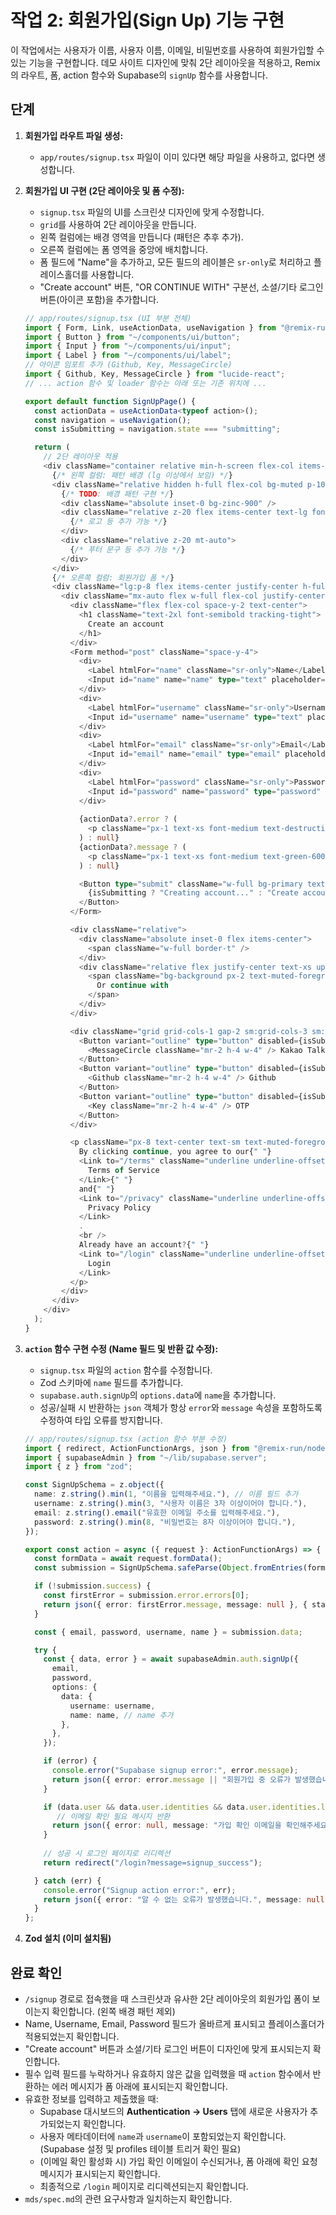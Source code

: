# 작업 2: 회원가입(Sign Up) 기능 구현

이 작업에서는 사용자가 이름, 사용자 이름, 이메일, 비밀번호를 사용하여 회원가입할 수 있는 기능을 구현합니다. 데모 사이트 디자인에 맞춰 2단 레이아웃을 적용하고, Remix의 라우트, 폼, action 함수와 Supabase의 `signUp` 함수를 사용합니다.

## 단계

1.  **회원가입 라우트 파일 생성:**
    *   `app/routes/signup.tsx` 파일이 이미 있다면 해당 파일을 사용하고, 없다면 생성합니다.

2.  **회원가입 UI 구현 (2단 레이아웃 및 폼 수정):**
    *   `signup.tsx` 파일의 UI를 스크린샷 디자인에 맞게 수정합니다.
    *   `grid`를 사용하여 2단 레이아웃을 만듭니다.
    *   왼쪽 컬럼에는 배경 영역을 만듭니다 (패턴은 추후 추가).
    *   오른쪽 컬럼에는 폼 영역을 중앙에 배치합니다.
    *   폼 필드에 "Name"을 추가하고, 모든 필드의 레이블은 `sr-only`로 처리하고 플레이스홀더를 사용합니다.
    *   "Create account" 버튼, "OR CONTINUE WITH" 구분선, 소셜/기타 로그인 버튼(아이콘 포함)을 추가합니다.

    ```typescript
    // app/routes/signup.tsx (UI 부분 전체)
    import { Form, Link, useActionData, useNavigation } from "@remix-run/react";
    import { Button } from "~/components/ui/button";
    import { Input } from "~/components/ui/input";
    import { Label } from "~/components/ui/label";
    // 아이콘 임포트 추가 (Github, Key, MessageCircle)
    import { Github, Key, MessageCircle } from "lucide-react";
    // ... action 함수 및 loader 함수는 아래 또는 기존 위치에 ...

    export default function SignUpPage() {
      const actionData = useActionData<typeof action>();
      const navigation = useNavigation();
      const isSubmitting = navigation.state === "submitting";

      return (
        // 2단 레이아웃 적용
        <div className="container relative min-h-screen flex-col items-center justify-center grid lg:max-w-none lg:grid-cols-2 lg:px-0">
          {/* 왼쪽 컬럼: 패턴 배경 (lg 이상에서 보임) */}
          <div className="relative hidden h-full flex-col bg-muted p-10 text-white dark:border-r lg:flex">
            {/* TODO: 배경 패턴 구현 */}
            <div className="absolute inset-0 bg-zinc-900" /> 
            <div className="relative z-20 flex items-center text-lg font-medium">
              {/* 로고 등 추가 가능 */}
            </div>
            <div className="relative z-20 mt-auto">
              {/* 푸터 문구 등 추가 가능 */}
            </div>
          </div>
          {/* 오른쪽 컬럼: 회원가입 폼 */}
          <div className="lg:p-8 flex items-center justify-center h-full">
            <div className="mx-auto flex w-full flex-col justify-center space-y-6 sm:w-[350px]">
              <div className="flex flex-col space-y-2 text-center">
                <h1 className="text-2xl font-semibold tracking-tight">
                  Create an account
                </h1>
              </div>
              <Form method="post" className="space-y-4">
                <div>
                  <Label htmlFor="name" className="sr-only">Name</Label>
                  <Input id="name" name="name" type="text" placeholder="Enter your name" required />
                </div>
                <div>
                  <Label htmlFor="username" className="sr-only">Username</Label>
                  <Input id="username" name="username" type="text" placeholder="Enter your username" required />
                </div>
                <div>
                  <Label htmlFor="email" className="sr-only">Email</Label>
                  <Input id="email" name="email" type="email" placeholder="Enter your email address" required />
                </div>
                <div>
                  <Label htmlFor="password" className="sr-only">Password</Label>
                  <Input id="password" name="password" type="password" placeholder="Enter your password" required minLength={8} />
                </div>
                
                {actionData?.error ? (
                  <p className="px-1 text-xs font-medium text-destructive">{actionData.error}</p>
                ) : null}
                {actionData?.message ? (
                  <p className="px-1 text-xs font-medium text-green-600">{actionData.message}</p>
                ) : null}

                <Button type="submit" className="w-full bg-primary text-primary-foreground hover:bg-primary/90" disabled={isSubmitting}>
                  {isSubmitting ? "Creating account..." : "Create account"}
                </Button>
              </Form>

              <div className="relative">
                <div className="absolute inset-0 flex items-center">
                  <span className="w-full border-t" />
                </div>
                <div className="relative flex justify-center text-xs uppercase">
                  <span className="bg-background px-2 text-muted-foreground">
                    Or continue with
                  </span>
                </div>
              </div>

              <div className="grid grid-cols-1 gap-2 sm:grid-cols-3 sm:gap-4"> 
                <Button variant="outline" type="button" disabled={isSubmitting}>
                  <MessageCircle className="mr-2 h-4 w-4" /> Kakao Talk
                </Button>
                <Button variant="outline" type="button" disabled={isSubmitting}>
                  <Github className="mr-2 h-4 w-4" /> Github
                </Button>
                <Button variant="outline" type="button" disabled={isSubmitting}>
                  <Key className="mr-2 h-4 w-4" /> OTP
                </Button>
              </div>

              <p className="px-8 text-center text-sm text-muted-foreground">
                By clicking continue, you agree to our{" "}
                <Link to="/terms" className="underline underline-offset-4 hover:text-primary">
                  Terms of Service
                </Link>{" "}
                and{" "}
                <Link to="/privacy" className="underline underline-offset-4 hover:text-primary">
                  Privacy Policy
                </Link>
                .
                <br />
                Already have an account?{" "}
                <Link to="/login" className="underline underline-offset-4 hover:text-primary font-semibold">
                  Login
                </Link>
              </p>
            </div>
          </div>
        </div>
      );
    }
    ```

3.  **`action` 함수 구현 수정 (Name 필드 및 반환 값 수정):**
    *   `signup.tsx` 파일의 `action` 함수를 수정합니다.
    *   Zod 스키마에 `name` 필드를 추가합니다.
    *   `supabase.auth.signUp`의 `options.data`에 `name`을 추가합니다.
    *   성공/실패 시 반환하는 `json` 객체가 항상 `error`와 `message` 속성을 포함하도록 수정하여 타입 오류를 방지합니다.

    ```typescript
    // app/routes/signup.tsx (action 함수 부분 수정)
    import { redirect, ActionFunctionArgs, json } from "@remix-run/node"; // json 임포트
    import { supabaseAdmin } from "~/lib/supabase.server";
    import { z } from "zod";

    const SignUpSchema = z.object({
      name: z.string().min(1, "이름을 입력해주세요."), // 이름 필드 추가
      username: z.string().min(3, "사용자 이름은 3자 이상이어야 합니다."),
      email: z.string().email("유효한 이메일 주소를 입력해주세요."),
      password: z.string().min(8, "비밀번호는 8자 이상이어야 합니다."),
    });

    export const action = async ({ request }: ActionFunctionArgs) => {
      const formData = await request.formData();
      const submission = SignUpSchema.safeParse(Object.fromEntries(formData));

      if (!submission.success) {
        const firstError = submission.error.errors[0];
        return json({ error: firstError.message, message: null }, { status: 400 }); 
      }

      const { email, password, username, name } = submission.data;

      try {
        const { data, error } = await supabaseAdmin.auth.signUp({
          email,
          password,
          options: {
            data: {
              username: username,
              name: name, // name 추가
            },
          },
        });

        if (error) {
          console.error("Supabase signup error:", error.message);
          return json({ error: error.message || "회원가입 중 오류가 발생했습니다.", message: null }, { status: 500 });
        }

        if (data.user && data.user.identities && data.user.identities.length === 0) {
           // 이메일 확인 필요 메시지 반환
          return json({ error: null, message: "가입 확인 이메일을 확인해주세요." }); 
        }
        
        // 성공 시 로그인 페이지로 리디렉션
        return redirect("/login?message=signup_success"); 

      } catch (err) {
        console.error("Signup action error:", err);
        return json({ error: "알 수 없는 오류가 발생했습니다.", message: null }, { status: 500 });
      }
    };
    ```

4.  **Zod 설치 (이미 설치됨)**

## 완료 확인

*   `/signup` 경로로 접속했을 때 스크린샷과 유사한 2단 레이아웃의 회원가입 폼이 보이는지 확인합니다. (왼쪽 배경 패턴 제외)
*   Name, Username, Email, Password 필드가 올바르게 표시되고 플레이스홀더가 적용되었는지 확인합니다.
*   "Create account" 버튼과 소셜/기타 로그인 버튼이 디자인에 맞게 표시되는지 확인합니다.
*   필수 입력 필드를 누락하거나 유효하지 않은 값을 입력했을 때 `action` 함수에서 반환하는 에러 메시지가 폼 아래에 표시되는지 확인합니다.
*   유효한 정보를 입력하고 제출했을 때:
    *   Supabase 대시보드의 **Authentication -> Users** 탭에 새로운 사용자가 추가되었는지 확인합니다.
    *   사용자 메타데이터에 `name`과 `username`이 포함되었는지 확인합니다. (Supabase 설정 및 profiles 테이블 트리거 확인 필요)
    *   (이메일 확인 활성화 시) 가입 확인 이메일이 수신되거나, 폼 아래에 확인 요청 메시지가 표시되는지 확인합니다.
    *   최종적으로 `/login` 페이지로 리디렉션되는지 확인합니다.
*   `mds/spec.md`의 관련 요구사항과 일치하는지 확인합니다. 